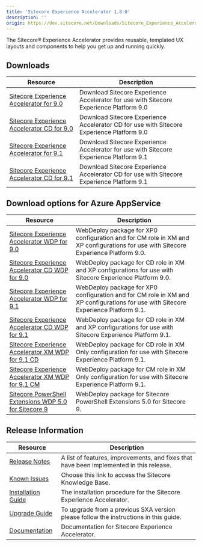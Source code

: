 ```yaml
---
title: 'Sitecore Experience Accelerator 1.8.0'
description: ''
origin: https://dev.sitecore.net/Downloads/Sitecore_Experience_Accelerator/18/Sitecore_Experience_Accelerator_180.aspx
---
```


The Sitecore® Experience Accelerator provides reusable, templated UX layouts and components to help you get up and running quickly.

## Downloads

| Resource                                                                                                                                                                                                                                                          | Description                                                                               |
| ----------------------------------------------------------------------------------------------------------------------------------------------------------------------------------------------------------------------------------------------------------------- | ----------------------------------------------------------------------------------------- |
| [Sitecore Experience Accelerator for 9.0](https://scdp.blob.core.windows.net/downloads/Sitecore%20Experience%20Accelerator/18/Sitecore%20Experience%20Accelerator%20180/Secure/Sitecore%20Experience%20Accelerator%201.8%20rev.%20181112%20for%209.0.zip)         | Download Sitecore Experience Accelerator for use with Sitecore Experience Platform 9.0    |
| [Sitecore Experience Accelerator CD for 9.0](https://scdp.blob.core.windows.net/downloads/Sitecore%20Experience%20Accelerator/18/Sitecore%20Experience%20Accelerator%20180/Secure/Sitecore%20Experience%20Accelerator%201.8%20rev.%20181112%20for%209.0%20CD.zip) | Download Sitecore Experience Accelerator CD for use with Sitecore Experience Platform 9.0 |
| [Sitecore Experience Accelerator for 9.1](https://scdp.blob.core.windows.net/downloads/Sitecore%20Experience%20Accelerator/18/Sitecore%20Experience%20Accelerator%20180/Secure/Sitecore%20Experience%20Accelerator%201.8%20rev.%20181112%20for%209.1.zip)         | Download Sitecore Experience Accelerator for use with Sitecore Experience Platform 9.1    |
| [Sitecore Experience Accelerator CD for 9.1](https://scdp.blob.core.windows.net/downloads/Sitecore%20Experience%20Accelerator/18/Sitecore%20Experience%20Accelerator%20180/Secure/Sitecore%20Experience%20Accelerator%201.8%20rev.%20181112%20for%209.1%20CD.zip) | Download Sitecore Experience Accelerator CD for use with Sitecore Experience Platform 9.1 |

## Download options for Azure AppService

| Resource                                                                                                                                                                                                                                                                            | Description                                                                                                                        |
| ----------------------------------------------------------------------------------------------------------------------------------------------------------------------------------------------------------------------------------------------------------------------------------- | ---------------------------------------------------------------------------------------------------------------------------------- |
| [Sitecore Experience Accelerator WDP for 9.0](https://scdp.blob.core.windows.net/downloads/Sitecore%20Experience%20Accelerator/18/Sitecore%20Experience%20Accelerator%20180/Secure/Sitecore%20Experience%20Accelerator%201.8%20rev.%20181112%20for%209.0.scwdp.zip)                 | WebDeploy package for XP0 configuration and for CM role in XM and XP configurations for use with Sitecore Experience Platform 9.0. |
| [Sitecore Experience Accelerator CD WDP for 9.0](https://scdp.blob.core.windows.net/downloads/Sitecore%20Experience%20Accelerator/18/Sitecore%20Experience%20Accelerator%20180/Secure/Sitecore%20Experience%20Accelerator%201.8%20rev.%20181112%20for%209.0%20CD.scwdp.zip)         | WebDeploy package for CD role in XM and XP configurations for use with Sitecore Experience Platform 9.0.                           |
| [Sitecore Experience Accelerator WDP for 9.1](https://scdp.blob.core.windows.net/downloads/Sitecore%20Experience%20Accelerator/18/Sitecore%20Experience%20Accelerator%20180/Secure/Sitecore%20Experience%20Accelerator%201.8%20rev.%20181112%20for%209.1.scwdp.zip)                 | WebDeploy package for XP0 configuration and for CM role in XM and XP configurations for use with Sitecore Experience Platform 9.1. |
| [Sitecore Experience Accelerator CD WDP for 9.1](https://scdp.blob.core.windows.net/downloads/Sitecore%20Experience%20Accelerator/18/Sitecore%20Experience%20Accelerator%20180/Secure/Sitecore%20Experience%20Accelerator%201.8%20rev.%20181112%20for%209.1%20CD.scwdp.zip)         | WebDeploy package for CD role in XM and XP configurations for use with Sitecore Experience Platform 9.1.                           |
| [Sitecore Experience Accelerator XM WDP for 9.1 CD](https://scdp.blob.core.windows.net/downloads/Sitecore%20Experience%20Accelerator/18/Sitecore%20Experience%20Accelerator%20180/Secure/Sitecore%20Experience%20Accelerator%20XM%201.8%20rev.%20181112%20for%209.1%20CD.scwdp.zip) | WebDeploy package for CD role in XM Only configuration for use with Sitecore Experience Platform 9.1.                              |
| [Sitecore Experience Accelerator XM WDP for 9.1 CM](https://scdp.blob.core.windows.net/downloads/Sitecore%20Experience%20Accelerator/18/Sitecore%20Experience%20Accelerator%20180/Secure/Sitecore%20Experience%20Accelerator%20XM%201.8%20rev.%20181112%20for%209.1.scwdp.zip)      | WebDeploy package for CM role in XM Only configuration for use with Sitecore Experience Platform 9.1.                              |
| [Sitecore PowerShell Extensions WDP 5.0 for Sitecore 9](https://scdp.blob.core.windows.net/downloads/Sitecore%20Experience%20Accelerator/18/Sitecore%20Experience%20Accelerator%20180/Secure/Sitecore%20PowerShell%20Extensions-5.0.scwdp.zip)                                      | WebDeploy package for Sitecore PowerShell Extensions 5.0 for Sitecore 9.                                                           |

## Release Information

| Resource                                                                                                                                                                                        | Description                                                                             |
| ----------------------------------------------------------------------------------------------------------------------------------------------------------------------------------------------- | --------------------------------------------------------------------------------------- |
| [Release Notes](/downloads/Sitecore_Experience_Accelerator/18/Sitecore_Experience_Accelerator_180/Release_Notes)                                                                                | A list of features, improvements, and fixes that have been implemented in this release. |
| [Known Issues](https://kb.sitecore.net/articles/196733)                                                                                                                                         | Choose this link to access the Sitecore Knowledge Base.                                 |
| [Installation Guide](https://scdp.blob.core.windows.net/downloads/Sitecore%20Experience%20Accelerator/18/Sitecore%20Experience%20Accelerator%20180/Secure/SXA%201.8%20Installation%20Guide.pdf) | The installation procedure for the Sitecore Experience Accelerator.                     |
| [Upgrade Guide](https://scdp.blob.core.windows.net/downloads/Sitecore%20Experience%20Accelerator/18/Sitecore%20Experience%20Accelerator%20180/Secure/SXA%201.8%20Upgrade%20Guide.pdf)           | To upgrade from a previous SXA version please follow the instructions in this guide.    |
| [Documentation](https://doc.sitecore.com/developers/sxa/18/sitecore-experience-accelerator/en/index-en.html)                                                                                    | Documentation for Sitecore Experience Accelerator.                                      |
